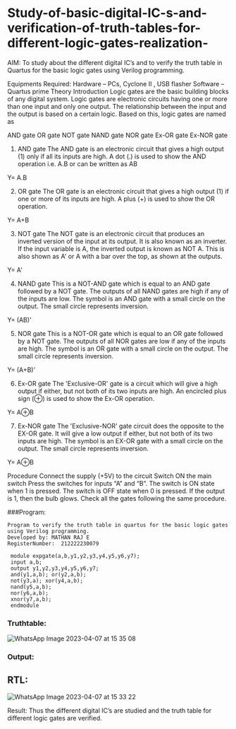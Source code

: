 # Study-of-basic-digital-IC-s-and-verification-of-truth-tables-for-different-logic-gates-realization-
 AIM:
To study about the different digital IC’s and to verify the truth table in Quartus for the basic logic gates using Verilog programming.

Equipments Required:
Hardware – PCs, Cyclone II , USB flasher
Software – Quartus prime
Theory
Introduction
Logic gates are the basic building blocks of any digital system. Logic gates are electronic circuits having one or more than one input and only one output. The relationship between the input and the output is based on a certain logic. Based on this, logic gates are named as

AND gate
OR gate
NOT gate
NAND gate
NOR gate
Ex-OR gate
Ex-NOR gate
1) AND gate
The AND gate is an electronic circuit that gives a high output (1) only if all its inputs are high. A dot (.) is used to show the AND operation i.e. A.B or can be written as AB

Y= A.B

2) OR gate
The OR gate is an electronic circuit that gives a high output (1) if one or more of its inputs are high. A plus (+) is used to show the OR operation.

Y= A+B

3) NOT gate
The NOT gate is an electronic circuit that produces an inverted version of the input at its output. It is also known as an inverter. If the input variable is A, the inverted output is known as NOT A. This is also shown as A' or A with a bar over the top, as shown at the outputs.

Y= A'

4) NAND gate
This is a NOT-AND gate which is equal to an AND gate followed by a NOT gate. The outputs of all NAND gates are high if any of the inputs are low. The symbol is an AND gate with a small circle on the output. The small circle represents inversion.

Y= (AB)’

5) NOR gate
This is a NOT-OR gate which is equal to an OR gate followed by a NOT gate. The outputs of all NOR gates are low if any of the inputs are high. The symbol is an OR gate with a small circle on the output. The small circle represents inversion.

Y= (A+B)’

6) Ex-OR gate
The 'Exclusive-OR' gate is a circuit which will give a high output if either, but not both of its two inputs are high. An encircled plus sign (⊕) is used to show the Ex-OR operation.

Y= A⊕B

7) Ex-NOR gate
The 'Exclusive-NOR' gate circuit does the opposite to the EX-OR gate. It will give a low output if either, but not both of its two inputs are high. The symbol is an EX-OR gate with a small circle on the output. The small circle represents inversion.

Y= A⊕B

Procedure
Connect the supply (+5V) to the circuit
Switch ON the main switch
Press the switches for inputs “A” and “B”. The switch is ON state when 1 is pressed. The switch is OFF state when 0 is pressed.
If the output is 1, then the bulb glows.
Check all the gates following the same procedure.

###Program:
```
Program to verify the truth table in quartus for the basic logic gates using Verilog programming.
Developed by: MATHAN RAJ E
RegisterNumber:  212222230079

 module expgate(a,b,y1,y2,y3,y4,y5,y6,y7); 
 input a,b; 
 output y1,y2,y3,y4,y5,y6,y7; 
 and(y1,a,b); or(y2,a,b); 
 not(y3,a); xor(y4,a,b); 
 nand(y5,a,b); 
 nor(y6,a,b); 
 xnor(y7,a,b);
 endmodule
 ```
### Truthtable:

![WhatsApp Image 2023-04-07 at 15 35 08](https://user-images.githubusercontent.com/119560501/230590133-58bcc89a-f213-43c2-9560-73120de15470.jpg)

### Output:
## RTL:

![WhatsApp Image 2023-04-07 at 15 33 22](https://user-images.githubusercontent.com/119560501/230589928-73547d32-241c-4be9-bbf8-8be1824e8137.jpg)

Result:
Thus the different digital IC’s are studied and the truth table for different logic gates are verified.
